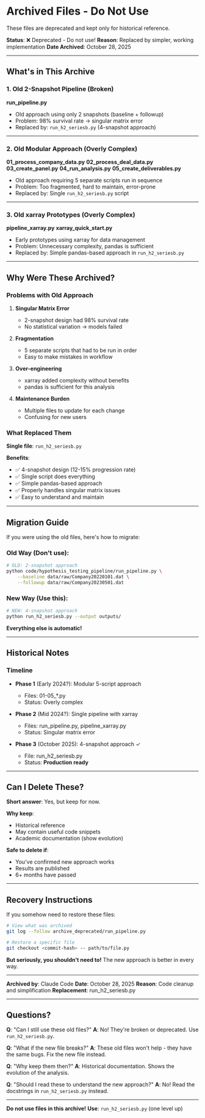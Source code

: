 # Archived Files - Do Not Use

These files are deprecated and kept only for historical reference.

**Status**: ❌ Deprecated - Do not use!
**Reason**: Replaced by simpler, working implementation
**Date Archived**: October 28, 2025

---

## What's in This Archive

### 1. Old 2-Snapshot Pipeline (Broken)

**run_pipeline.py**
- Old approach using only 2 snapshots (baseline + followup)
- Problem: 98% survival rate → singular matrix error
- Replaced by: `run_h2_seriesb.py` (4-snapshot approach)

---

### 2. Old Modular Approach (Overly Complex)

**01_process_company_data.py**
**02_process_deal_data.py**
**03_create_panel.py**
**04_run_analysis.py**
**05_create_deliverables.py**

- Old approach requiring 5 separate scripts run in sequence
- Problem: Too fragmented, hard to maintain, error-prone
- Replaced by: Single `run_h2_seriesb.py` script

---

### 3. Old xarray Prototypes (Overly Complex)

**pipeline_xarray.py**
**xarray_quick_start.py**

- Early prototypes using xarray for data management
- Problem: Unnecessary complexity, pandas is sufficient
- Replaced by: Simple pandas-based approach in `run_h2_seriesb.py`

---

## Why Were These Archived?

### Problems with Old Approach

1. **Singular Matrix Error**
   - 2-snapshot design had 98% survival rate
   - No statistical variation → models failed

2. **Fragmentation**
   - 5 separate scripts that had to be run in order
   - Easy to make mistakes in workflow

3. **Over-engineering**
   - xarray added complexity without benefits
   - pandas is sufficient for this analysis

4. **Maintenance Burden**
   - Multiple files to update for each change
   - Confusing for new users

### What Replaced Them

**Single file**: `run_h2_seriesb.py`

**Benefits**:
- ✅ 4-snapshot design (12-15% progression rate)
- ✅ Single script does everything
- ✅ Simple pandas-based approach
- ✅ Properly handles singular matrix issues
- ✅ Easy to understand and maintain

---

## Migration Guide

If you were using the old files, here's how to migrate:

### Old Way (Don't use):
```bash
# OLD: 2-snapshot approach
python code/hypothesis_testing_pipeline/run_pipeline.py \
    --baseline data/raw/Company20220101.dat \
    --followup data/raw/Company20230501.dat
```

### New Way (Use this):
```bash
# NEW: 4-snapshot approach
python run_h2_seriesb.py --output outputs/
```

**Everything else is automatic!**

---

## Historical Notes

### Timeline

- **Phase 1** (Early 2024?): Modular 5-script approach
  - Files: 01-05_*.py
  - Status: Overly complex

- **Phase 2** (Mid 2024?): Single pipeline with xarray
  - Files: run_pipeline.py, pipeline_xarray.py
  - Status: Singular matrix error

- **Phase 3** (October 2025): 4-snapshot approach ✓
  - File: run_h2_seriesb.py
  - Status: **Production ready**

---

## Can I Delete These?

**Short answer**: Yes, but keep for now.

**Why keep**:
- Historical reference
- May contain useful code snippets
- Academic documentation (show evolution)

**Safe to delete if**:
- You've confirmed new approach works
- Results are published
- 6+ months have passed

---

## Recovery Instructions

If you somehow need to restore these files:

```bash
# View what was archived
git log --follow archive_deprecated/run_pipeline.py

# Restore a specific file
git checkout <commit-hash> -- path/to/file.py
```

**But seriously, you shouldn't need to!** The new approach is better in every way.

---

**Archived by**: Claude Code
**Date**: October 28, 2025
**Reason**: Code cleanup and simplification
**Replacement**: run_h2_seriesb.py

---

## Questions?

**Q**: "Can I still use these old files?"
**A**: No! They're broken or deprecated. Use `run_h2_seriesb.py`.

**Q**: "What if the new file breaks?"
**A**: These old files won't help - they have the same bugs. Fix the new file instead.

**Q**: "Why keep them then?"
**A**: Historical documentation. Shows the evolution of the analysis.

**Q**: "Should I read these to understand the new approach?"
**A**: No! Read the docstrings in `run_h2_seriesb.py` instead.

---

**Do not use files in this archive!**
**Use**: `run_h2_seriesb.py` (one level up)
